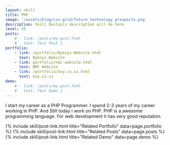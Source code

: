 ```yaml
---
layout: skill
title: PHP
image: '/assets/blog/css-grid/future_technology_prospects.png'
description: Skill Destails description will be here 
level: 55
posts: 
    # - link: /posts/my-post.html 
    #   text: Test Post 1
portfolio: 
    - link: /portfolio/Nybsys-Website.html 
      text: Nybsys Website
    - link: portfolio/nmc-website.html
      text: NMC Website
    - link: /portfolio/buy.co.sz.html
      text: buy.co.sz
demo: 
    # - link: /posts/my-post.html 
    #   text: Test Demo 1
---
```


I start my career as a PHP Programmer. I spend 2-3 years of my career working in PHP. And Still today i work on PHP. PHP is a awesome programming language. For web development it has very good reputation. 



<div class="mt-5">
    {% include skill/post-link.html title="Related Portfolio" data=page.portfolio %}
    {% include skill/post-link.html title="Related Posts" data=page.posts %}
    {% include skill/post-link.html title="Related Demo" data=page.demo %}
</div>